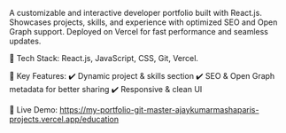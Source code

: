 A customizable and interactive developer portfolio built with React.js. Showcases projects, skills, and experience with optimized SEO and Open Graph support. Deployed on Vercel for fast performance and seamless updates.

🚀 Tech Stack: React.js, JavaScript, CSS, Git, Vercel.

📌 Key Features:
✔️ Dynamic project & skills section
✔️ SEO & Open Graph metadata for better sharing
✔️ Responsive & clean UI

🔗 Live Demo: https://my-portfolio-git-master-ajaykumarmashaparis-projects.vercel.app/education
